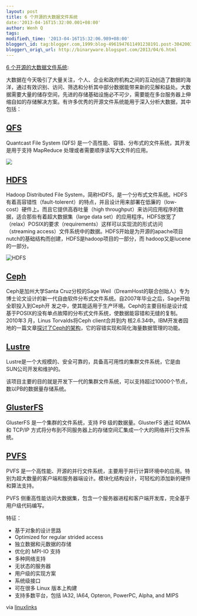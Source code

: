 ```yaml
--- 
layout: post 
title: 6 个开源的大数据文件系统 
date:'2013-04-16T15:32:00.001+08:00' 
author: Wenh Q
tags:
modified\_time: '2013-04-16T15:32:06.989+08:00' 
blogger\_id: tag:blogger.com,1999:blog-4961947611491238191.post-3042003900196995480
blogger\_orig\_url: http://binaryware.blogspot.com/2013/04/6.html
--- 
```

[6
个开源的大数据文件系统](http://www.oschina.net/news/39605/4-opensource-big-data-file-systems):

大数据在今天吸引了大量关注，个人、企业和政府机构之间的互动创造了数据的海洋，通过有效识别、访问、筛选和分析其中部分数据能带来新的见解和益处。大数据需要大量的储存空间，先进的存储基础设施必不可少，需要能在多台服务器上伸缩自如的存储解决方案。有许多优秀的开源文件系统能用于深入分析大数据，其中包括：


[QFS](http://www.oschina.net/p/qfs)
-----------------------------------

Quantcast File System (QFS)
是一个高性能、容错、分布式的文件系统，其开发是用于支持 MapReduce
处理或者需要顺序读写大文件的应用。

![](http://static.oschina.net/uploads/img/201304/14223036_Edoj.png)


[HDFS](http://www.oschina.net/p/hdfs)
-------------------------------------

Hadoop Distributed File
System，简称HDFS，是一个分布式文件系统。HDFS有着高容错性（fault-tolerent）的特点，并且设计用来部署在低廉的（low-
cost）硬件上。而且它提供高吞吐量（high
throughput）来访问应用程序的数据，适合那些有着超大数据集（large data
set）的应用程序。HDFS放宽了（relax）POSIX的要求（requirements）这样可以实现流的形式访问（streaming
access）文件系统中的数据。HDFS开始是为开源的apache项目nutch的基础结构而创建，HDFS是hadoop项目的一部分，而
hadoop又是lucene的一部分。

![HDFS](http://static.oschina.net/uploads/img/201209/10164821_w6pR.jpg)


[Ceph](http://www.oschina.net/p/ceph)
-------------------------------------

Ceph是加州大学Santa Cruz分校的Sage
Weil（DreamHost的联合创始人）专为博士论文设计的新一代自由软件分布式文件系统。自2007年毕业之后，Sage开始全职投入到Ceph开
发之中，使其能适用于生产环境。Ceph的主要目标是设计成基于POSIX的没有单点故障的分布式文件系统，使数据能容错和无缝的复制。2010年3
月，Linus Torvalds将Ceph client合并到内
核2.6.34中。IBM开发者园地的一篇文章[探讨了Ceph的架构](http://www.ibm.com/developerworks/linux/library/l-ceph/index.html?ca=dgr-lnxw01CEPHdth-LX)，它的容错实现和简化海量数据管理的功能。


[Lustre](http://www.oschina.net/p/Lustre)
-----------------------------------------

Lustre是一个大规模的、安全可靠的，具备高可用性的集群文件系统，它是由SUN公司开发和维护的。

该项目主要的目的就是开发下一代的集群文件系统，可以支持超过10000个节点，数以PB的数据量存储系统。


[GlusterFS](http://www.oschina.net/p/glusterfs)
-----------------------------------------------

GlusterFS 是一个集群的文件系统，支持 PB 级的数据量。GlusterFS 通过 RDMA
和 TCP/IP
方式将分布到不同服务器上的存储空间汇集成一个大的网络并行文件系统。


[PVFS](http://www.oschina.net/p/pvfs)
-------------------------------------

PVFS
是一个高性能、开源的并行文件系统，主要用于并行计算环境中的应用。特别为超大数量的客户端和服务器端设计。模块化结构设计，可轻松的添加新的硬件和算法支持。

PVFS
侧重高性能访问大数据集，包含一个服务器进程和客户端开发库，完全基于用户级代码编写。

特征：


-   基于对象的设计思路
-   Optimized for regular strided access
-   独立数据和元数据的存储
-   优化的 MPI-IO 支持
-   多种网络支持
-   无状态的服务器
-   用户级的实现方案
-   系统级接口
-   可在很多 Linux 版本上构建
-   支持多数平台，包括 IA32, IA64, Opteron, PowerPC, Alpha, and MIPS

via
[linuxlinks](http://www.linuxlinks.com/article/20130411155608341/FileSystems.html)



